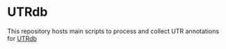 # UTRdb
This repository hosts main scripts to process and collect UTR annotations for <a href="http://212.189.205.118/utrdb/index.html">UTRdb</a>
